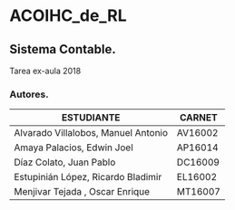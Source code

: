 # ACOIHC_de_RL
## Sistema Contable. 
Tarea ex-aula 2018

### Autores.
| ESTUDIANTE | CARNET |
|--|--|
| Alvarado Villalobos, Manuel Antonio | AV16002 |
| Amaya Palacios, Edwin Joel | AP16014 |
| Díaz Colato, Juan Pablo | DC16009 |
| Estupinián López, Ricardo Bladimir | EL16002 |
| Menjivar Tejada , Oscar Enrique | MT16007 |


